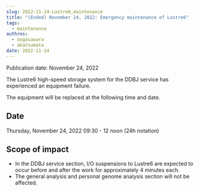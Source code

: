 ```yaml
---
slug: 2022-11-24-Lustre6_maintenance
title: "(Ended) November 24, 2022: Emergency maintenance of Lustre6"
tags:
  - maintenance
authros:
  - oogasawara
  - akatsumata
date: 2022-11-24
---
```


Publication date: November 24, 2022


The Lustre6 high-speed storage system for the DDBJ service has experienced an equipment failure.

The equipment will be replaced at the following time and date.


## Date

Thursday, November 24, 2022 09:30 - 12 noon (24h notation)


## Scope of impact

- In the DDBJ service section, I/O suspensions to Lustre6 are expected to occur before and after the work for approximately 4 minutes each.
- The general analysis and personal genome analysis section will not be affected.
